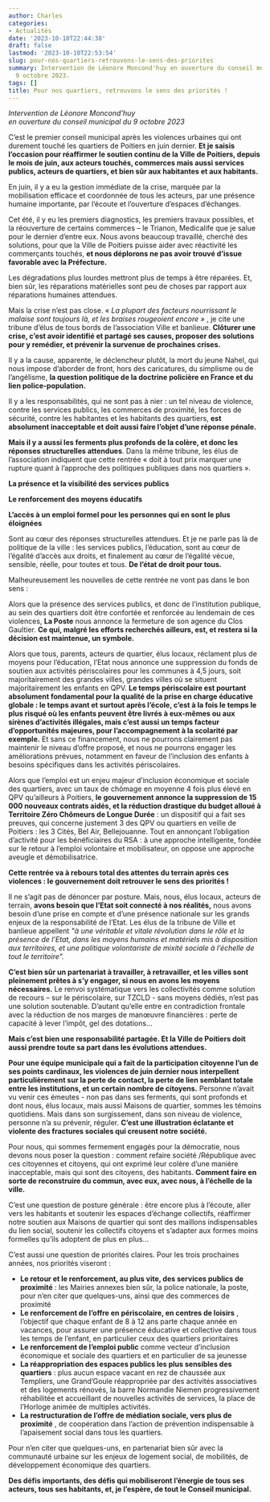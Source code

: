 ```yaml
---
author: Charles
categories:
- Actualités
date: '2023-10-10T22:44:38'
draft: false
lastmod: '2023-10-10T22:53:54'
slug: pour-nos-quartiers-retrouvons-le-sens-des-priorites
summary: Intervention de Léonore Moncond'huy en ouverture du conseil municipal du
  9 octobre 2023.
tags: []
title: Pour nos quartiers, retrouvons le sens des priorités !
---
```


_Intervention de Léonore Moncond'huy  
en ouverture du conseil municipal du 9 octobre 2023_

C’est le premier conseil municipal après les violences urbaines qui ont durement touché les quartiers de Poitiers en juin dernier. **Et je saisis l’occasion pour réaffirmer le soutien continu de la Ville de Poitiers, depuis le mois de juin, aux acteurs touchés, commerces mais aussi services publics, acteurs de quartiers, et bien sûr aux habitantes et aux habitants.**

En juin, il y a eu la gestion immédiate de la crise, marquée par la mobilisation efficace et coordonnée de tous les acteurs, par une présence humaine importante, par l’écoute et l’ouverture d’espaces d’échanges.

Cet été, il y eu les premiers diagnostics, les premiers travaux possibles, et la réouverture de certains commerces – le Trianon, Medicalife que je salue pour le dernier d’entre eux. Nous avons beaucoup travaillé, cherché des solutions, pour que la Ville de Poitiers puisse aider avec réactivité les commerçants touchés, **et nous déplorons ne pas avoir trouvé d’issue favorable avec la Préfecture.**

Les dégradations plus lourdes mettront plus de temps à être réparées. Et, bien sûr, les réparations matérielles sont peu de choses par rapport aux réparations humaines attendues.

Mais la crise n’est pas close. «  _La plupart des facteurs nourrissant le malaise sont toujours là, et les braises rougeoient encore »_ , je cite une tribune d’élus de tous bords de l’association Ville et banlieue. **Clôturer une crise, c’est avoir identifié et partagé ses causes, proposer des solutions pour y remédier, et prévenir la survenue de prochaines crises.**

Il y a la cause, apparente, le déclencheur plutôt, la mort du jeune Nahel, qui nous impose d’aborder de front, hors des caricatures, du simplisme ou de l’angélisme, **la question politique de la doctrine policière en France et du lien police-population.**

Il y a les responsabilités, qui ne sont pas à nier : un tel niveau de violence, contre les services publics, les commerces de proximité, les forces de sécurité, contre les habitantes et les habitants des quartiers, **est absolument inacceptable et doit aussi faire l’objet d’une réponse pénale.**

**Mais il y a aussi les ferments plus profonds de la colère, et donc les réponses structurelles attendues**. Dans la même tribune, les élus de l’association indiquent que cette rentrée « doit à tout prix marquer une rupture quant à l’approche des politiques publiques dans nos quartiers ».

**La présence et la visibilité des services publics**

**Le renforcement des moyens éducatifs**

**L’accès à un emploi formel pour les personnes qui en sont le plus éloignées**

Sont au cœur des réponses structurelles attendues. Et je ne parle pas là de politique de la ville : les services publics, l’éducation, sont au cœur de l’égalité d’accès aux droits, et finalement au cœur de l’égalité vécue, sensible, réelle, pour toutes et tous. **De l’état de droit pour tous.**

Malheureusement les nouvelles de cette rentrée ne vont pas dans le bon sens :

Alors que la présence des services publics, et donc de l’institution publique, au sein des quartiers doit être confortée et renforcée au lendemain de ces violences, **La Poste** nous annonce la fermeture de son agence du Clos Gaultier. **Ce qui, malgré les efforts recherchés ailleurs, est, et restera si la décision est maintenue, un symbole.**

Alors que tous, parents, acteurs de quartier, élus locaux, réclament plus de moyens pour l’éducation, l’Etat nous annonce une suppression du fonds de soutien aux activités périscolaires pour les communes à 4,5 jours, soit majoritairement des grandes villes, grandes villes où se situent majoritairement les enfants en QPV. **Le temps périscolaire est pourtant absolument fondamental pour la qualité de la prise en charge éducative globale : le temps avant et surtout après l’école, c’est à la fois le temps le plus risqué où les enfants peuvent être livrés à eux-mêmes ou aux sirènes d’activités illégales, mais c’est aussi un temps facteur d’opportunités majeures, pour l’accompagnement à la scolarité par exemple.** Et sans ce financement, nous ne pourrons clairement pas maintenir le niveau d’offre proposé, et nous ne pourrons engager les améliorations prévues, notamment en faveur de l’inclusion des enfants à besoins spécifiques dans les activités périscolaires.

Alors que l’emploi est un enjeu majeur d’inclusion économique et sociale des quartiers, avec un taux de chômage en moyenne 4 fois plus élevé en QPV qu’ailleurs à Poitiers, **le gouvernement annonce la suppression de 15 000 nouveaux contrats aidés, et la réduction drastique du budget alloué à Territoire Zéro Chômeurs de Longue Durée** : un dispositif qui a fait ses preuves, qui concerne justement 3 des QPV ou quartiers en veille de Poitiers : les 3 Cités, Bel Air, Bellejouanne. Tout en annonçant l’obligation d’activité pour les bénéficiaires du RSA : à une approche intelligente, fondée sur le retour à l’emploi volontaire et mobilisateur, on oppose une approche aveugle et démobilisatrice.

**Cette rentrée va à rebours total des attentes du terrain après ces violences : le gouvernement doit retrouver le sens des priorités !**

Il ne s’agit pas de dénoncer par posture. Mais, nous, élus locaux, acteurs de terrain, **avons besoin que l’Etat soit connecté à nos réalités,** nous avons besoin d’une prise en compte et d’une présence nationale sur les grands enjeux de la responsabilité de l’Etat. Les élus de la tribune de Ville et banlieue appellent _"à une véritable et vitale révolution dans le rôle et la présence de l’Etat, dans les moyens humains et matériels mis à disposition aux territoires, et une politique volontariste de mixité sociale à l’échelle de tout le territoire"._

**C’est bien sûr un partenariat à travailler, à retravailler, et les villes sont pleinement prêtes à s’y engager, si nous en avons les moyens nécessaires.** Le renvoi systématique vers les collectivités comme solution de recours – sur le périscolaire, sur TZCLD - sans moyens dédiés, n’est pas une solution soutenable. D’autant qu’elle entre en contradiction frontale avec la réduction de nos marges de manœuvre financières : perte de capacité à lever l’impôt, gel des dotations…

**Mais c’est bien une responsabilité partagée. Et la Ville de Poitiers doit aussi prendre toute sa part dans les évolutions attendues.**

**Pour une équipe municipale qui a fait de la participation citoyenne l’un de ses points cardinaux, les violences de juin dernier nous interpellent particulièrement sur la perte de contact, la perte de lien semblant totale entre les institutions, et un certain nombre de citoyens.** Personne n’avait vu venir ces émeutes - non pas dans ses ferments, qui sont profonds et dont nous, élus locaux, mais aussi Maisons de quartier, sommes les témoins quotidiens. Mais dans son surgissement, dans son niveau de violence, personne n’a su prévenir, réguler. **C’est une illustration éclatante et violente des fractures sociales qui creusent notre société.**

Pour nous, qui sommes fermement engagés pour la démocratie, nous devons nous poser la question : comment refaire société /République avec ces citoyennes et citoyens, qui ont exprimé leur colère d’une manière inacceptable, mais qui sont des citoyens, des habitants. **Comment faire en sorte de reconstruire du commun, avec eux, avec nous, à l’échelle de la ville.**

C’est une question de posture générale : être encore plus à l’écoute, aller vers les habitants et soutenir les espaces d’échange collectifs, réaffirmer notre soutien aux Maisons de quartier qui sont des maillons indispensables du lien social, soutenir les collectifs citoyens et s’adapter aux formes moins formelles qu’ils adoptent de plus en plus…

C’est aussi une question de priorités claires. Pour les trois prochaines années, nos priorités viseront :

  * **Le retour et le renforcement, au plus vite, des services publics de proximité** : les Mairies annexes bien sûr, la police nationale, la poste, pour n’en citer que quelques-uns, ainsi que des commerces de proximité
  * **Le renforcement de l’offre en périscolaire, en centres de loisirs** , l’objectif que chaque enfant de 8 à 12 ans parte chaque année en vacances, pour assurer une présence éducative et collective dans tous les temps de l’enfant, en particulier ceux des quartiers prioritaires
  * **Le renforcement de l’emploi public** comme vecteur d’inclusion économique et sociale des quartiers et en particulier de sa jeunesse
  * **La réappropriation des espaces publics les plus sensibles des quartiers** : plus aucun espace vacant en rez de chaussée aux Templiers, une Grand’Goule réappropriée par des activités associatives et des logements rénovés, la barre Normandie Niemen progressivement réhabilitée et accueillant de nouvelles activités de services, la place de l’Horloge animée de multiples activités.
  * **La restructuration de l’offre de médiation sociale, vers plus de proximité** , de coopération dans l’action de prévention indispensable à l’apaisement social dans tous les quartiers.

Pour n’en citer que quelques-uns, en partenariat bien sûr avec la communauté urbaine sur les enjeux de logement social, de mobilités, de développement économique des quartiers.

**Des défis importants, des défis qui mobiliseront l’énergie de tous ses acteurs, tous ses habitants, et, je l’espère, de tout le Conseil municipal.**
